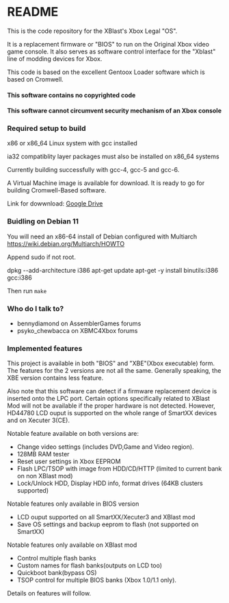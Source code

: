 # README #

This is the code repository for the XBlast's Xbox Legal "OS".

It is a replacement firmware or "BIOS" to run on the Original Xbox video game console. It also serves as software control interface for the "Xblast" line of modding devices for Xbox.

This code is based on the excellent Gentoox Loader software which is based on Cromwell.
#### This software contains no copyrighted code ####
#### This software cannot circumvent security mechanism of an Xbox console ####

### Required setup to build ###

x86 or x86_64 Linux system with gcc installed

ia32 compatiblity layer packages must also be installed on x86_64 systems

Currently building successfully with gcc-4, gcc-5 and gcc-6.

A Virtual Machine image is available for download. It is ready to go for building Cromwell-Based software.

Link for dowwnload: [Google Drive](https://drive.google.com/drive/folders/1gb-PGhSQmvJLW4VFF1y_tesKdOr_IGHN?usp=sharing)

### Buidling on Debian 11 ###

You will need an x86-64 install of Debian configured with Multiarch https://wiki.debian.org/Multiarch/HOWTO

Append sudo if not root.

dpkg --add-architecture i386
apt-get update
apt-get -y install binutils:i386 gcc:i386

Then run `make`

### Who do I talk to? ###

* bennydiamond on AssemblerGames forums
* psyko_chewbacca on XBMC4Xbox forums


### Implemented features ###

This project is available in both "BIOS" and "XBE"(Xbox executable) form. The features for the 2 versions are not all the same. Generally speaking, the XBE version contains less feature. 

Also note that this software can detect if a firmware replacement device is inserted onto the LPC port. Certain options specifically related to XBlast Mod will not be available if the proper hardware is not detected. However, HD44780 LCD ouput is supported on the whole range of SmartXX devices and on Xecuter 3(CE).

Notable feature available on both versions are:

* Change video settings (includes DVD,Game and Video region).
* 128MB RAM tester
* Reset user settings in Xbox EEPROM
* Flash LPC/TSOP with image from HDD/CD/HTTP (limited to current bank on non XBlast mod)
* Lock/Unlock HDD, Display HDD info, format drives (64KB clusters supported)

Notable features only available in BIOS version

* LCD ouput supported on all SmartXX/Xecuter3 and XBlast mod
* Save OS settings and backup eeprom to flash (not supported on SmartXX)

Notable features only available on XBlast mod

* Control multiple flash banks
* Custom names for flash banks(outputs on LCD too)
* Quickboot bank(bypass OS)
* TSOP control for multiple BIOS banks (Xbox 1.0/1.1 only).

Details on features will follow.
